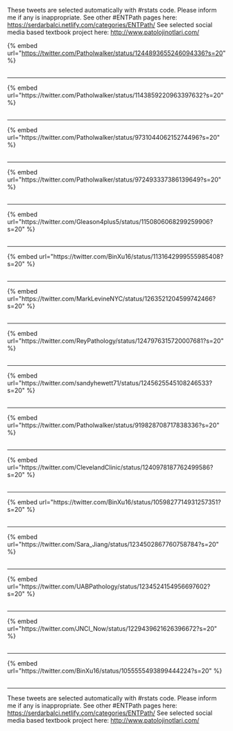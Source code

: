 

These tweets are selected automatically with #rstats code. Please inform me if any is inappropriate.
See other #ENTPath pages here: https://serdarbalci.netlify.com/categories/ENTPath/ 
See selected social media based textbook project here: http://www.patolojinotlari.com/

{% embed url="https://twitter.com/Patholwalker/status/1244893655246094336?s=20" %}<br>
<br>
<hr>
{% embed url="https://twitter.com/Patholwalker/status/1143859220963397632?s=20" %}<br>
<br>
<hr>
{% embed url="https://twitter.com/Patholwalker/status/973104406215274496?s=20" %}<br>
<br>
<hr>
{% embed url="https://twitter.com/Patholwalker/status/972493337386139649?s=20" %}<br>
<br>
<hr>
{% embed url="https://twitter.com/Gleason4plus5/status/1150806068299259906?s=20" %}<br>
<br>
<hr>
{% embed url="https://twitter.com/BinXu16/status/1131642999555985408?s=20" %}<br>
<br>
<hr>
{% embed url="https://twitter.com/MarkLevineNYC/status/1263521204599742466?s=20" %}<br>
<br>
<hr>
{% embed url="https://twitter.com/ReyPathology/status/1247976315720007681?s=20" %}<br>
<br>
<hr>
{% embed url="https://twitter.com/sandyhewett71/status/1245625545108246533?s=20" %}<br>
<br>
<hr>
{% embed url="https://twitter.com/Patholwalker/status/919828708717838336?s=20" %}<br>
<br>
<hr>
{% embed url="https://twitter.com/ClevelandClinic/status/1240978187762499586?s=20" %}<br>
<br>
<hr>
{% embed url="https://twitter.com/BinXu16/status/1059827714931257351?s=20" %}<br>
<br>
<hr>
{% embed url="https://twitter.com/Sara_Jiang/status/1234502867760758784?s=20" %}<br>
<br>
<hr>
{% embed url="https://twitter.com/UABPathology/status/1234524154956697602?s=20" %}<br>
<br>
<hr>
{% embed url="https://twitter.com/JNCI_Now/status/1229439621626396672?s=20" %}<br>
<br>
<hr>
{% embed url="https://twitter.com/BinXu16/status/1055555493899444224?s=20" %}<br>
<br>
<hr>


These tweets are selected automatically with #rstats code. Please inform me if any is inappropriate.
See other #ENTPath pages here: https://serdarbalci.netlify.com/categories/ENTPath/ 
See selected social media based textbook project here: http://www.patolojinotlari.com/
